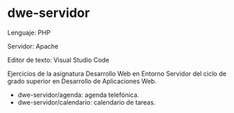 # dwe-servidor

Lenguaje: PHP

Servidor: Apache

Editor de texto: Visual Studio Code

Ejercicios de la asignatura Desarrollo Web en Entorno Servidor del ciclo de grado superior en Desarrollo de Aplicaciones Web.

- dwe-servidor/agenda: agenda telefónica.
- dwe-servidor/calendario: calendario de tareas.